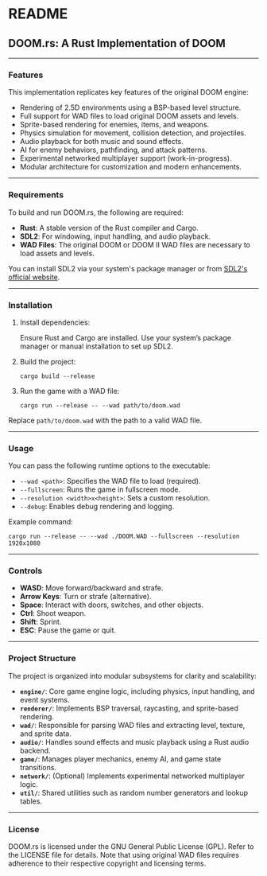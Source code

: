 # README

## DOOM.rs: A Rust Implementation of DOOM

---

### Features

This implementation replicates key features of the original DOOM engine:

- Rendering of 2.5D environments using a BSP-based level structure.
- Full support for WAD files to load original DOOM assets and levels.
- Sprite-based rendering for enemies, items, and weapons.
- Physics simulation for movement, collision detection, and projectiles.
- Audio playback for both music and sound effects.
- AI for enemy behaviors, pathfinding, and attack patterns.
- Experimental networked multiplayer support (work-in-progress).
- Modular architecture for customization and modern enhancements.

---

### Requirements

To build and run DOOM.rs, the following are required:

- **Rust**: A stable version of the Rust compiler and Cargo.
- **SDL2**: For windowing, input handling, and audio playback.
- **WAD Files**: The original DOOM or DOOM II WAD files are necessary to load assets and levels.

You can install SDL2 via your system's package manager or from [SDL2's official website](https://www.libsdl.org/).

---

### Installation

1. Install dependencies:

   Ensure Rust and Cargo are installed. Use your system’s package manager or manual installation to set up SDL2.

2. Build the project:

   ```
   cargo build --release
   ```

3. Run the game with a WAD file:

   ```
   cargo run --release -- --wad path/to/doom.wad
   ```

Replace `path/to/doom.wad` with the path to a valid WAD file.

---

### Usage

You can pass the following runtime options to the executable:

- `--wad <path>`: Specifies the WAD file to load (required).
- `--fullscreen`: Runs the game in fullscreen mode.
- `--resolution <width>x<height>`: Sets a custom resolution.
- `--debug`: Enables debug rendering and logging.

Example command:

```
cargo run --release -- --wad ./DOOM.WAD --fullscreen --resolution 1920x1080
```

---

### Controls

- **WASD**: Move forward/backward and strafe.
- **Arrow Keys**: Turn or strafe (alternative).
- **Space**: Interact with doors, switches, and other objects.
- **Ctrl**: Shoot weapon.
- **Shift**: Sprint.
- **ESC**: Pause the game or quit.

---

### Project Structure

The project is organized into modular subsystems for clarity and scalability:

- **`engine/`**: Core game engine logic, including physics, input handling, and event systems.
- **`renderer/`**: Implements BSP traversal, raycasting, and sprite-based rendering.
- **`wad/`**: Responsible for parsing WAD files and extracting level, texture, and sprite data.
- **`audio/`**: Handles sound effects and music playback using a Rust audio backend.
- **`game/`**: Manages player mechanics, enemy AI, and game state transitions.
- **`network/`**: (Optional) Implements experimental networked multiplayer logic.
- **`util/`**: Shared utilities such as random number generators and lookup tables.

---

### License

DOOM.rs is licensed under the GNU General Public License (GPL). Refer to the LICENSE file for details. Note that using original WAD files requires adherence to their respective copyright and licensing terms.
